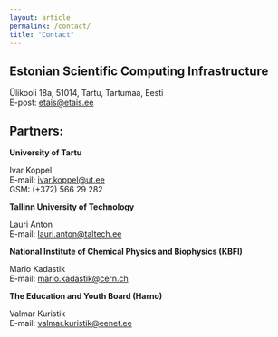 ```yaml
---
layout: article
permalink: /contact/
title: "Contact"
---
```


## Estonian Scientific Computing Infrastructure

Ülikooli 18a, 51014, Tartu, Tartumaa, Eesti   
E-post: etais@etais.ee

## Partners:
**University of Tartu**

Ivar Koppel    
E-mail: ivar.koppel@ut.ee   
GSM: (+372) 566 29 282

**Tallinn University of Technology**

Lauri Anton   
E-mail: lauri.anton@taltech.ee

**National Institute of Chemical Physics and Biophysics (KBFI)**

Mario Kadastik   
E-mail: mario.kadastik@cern.ch

**The Education and Youth Board (Harno)**

Valmar Kuristik   
E-mail: valmar.kuristik@eenet.ee
